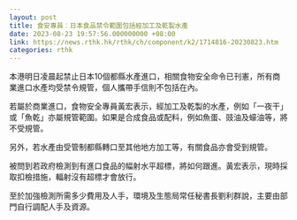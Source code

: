 ```yaml
---
layout: post
title: 食安專員︰日本食品禁令範圍包括經加工及乾製水產
date: 2023-08-23 19:57:56.000000000 +08:00
link: https://news.rthk.hk/rthk/ch/component/k2/1714816-20230823.htm
categories: rthk
---
```


本港明日凌晨起禁止日本10個都縣水產進口，相關食物安全命令已刊憲，所有商業進口水產均受禁令規管，個人攜帶手信則不包括在內。

若屬於商業進口，食物安全專員黃宏表示，經加工及乾製的水產，例如「一夜干」或「魚乾」亦屬規管範圍。如果是合成食品或配料，例如魚蛋、豉油及蠔油等，將不受規管。

另外，若水產由受管制都縣轉口至其他地方加工等，有關食品亦會受到規管。

被問到若政府檢測到有進口食品的幅射水平超標，將如何跟進。黃宏表示，現時採取扣檢措施，輻射沒有超標才會放行。

至於加強檢測所需多少費用及人手，環境及生態局常任秘書長劉利群說，主要由部門自行調配人手及資源。
